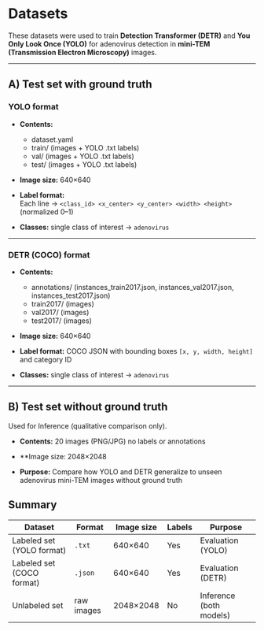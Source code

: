# Datasets

These datasets were used to train **Detection Transformer (DETR)** and **You Only Look Once (YOLO)** for adenovirus detection in **mini-TEM (Transmission Electron Microscopy)** images.  

---

## A) Test set with ground truth

### YOLO format
- **Contents:**

  - dataset.yaml
  - train/ (images + YOLO .txt labels)
  - val/ (images + YOLO .txt labels)
  - test/ (images + YOLO .txt labels)
 
- **Image size:** 640×640  
- **Label format:**  
Each line → `<class_id> <x_center> <y_center> <width> <height>` (normalized 0–1)  
- **Classes:** single class of interest → `adenovirus`

---

### DETR (COCO) format
- **Contents:**
  - annotations/ (instances_train2017.json, instances_val2017.json, instances_test2017.json)
  - train2017/ (images)
  - val2017/ (images)
  - test2017/ (images)

- **Image size:** 640×640  
- **Label format:** COCO JSON with bounding boxes `[x, y, width, height]` and category ID  
- **Classes:** single class of interest → `adenovirus`

---

## B) Test set without ground truth

Used for Inference (qualitative comparison only).

- **Contents:**
20 images (PNG/JPG)
no labels or annotations

- **Image size: 2048×2048  
- **Purpose:** Compare how YOLO and DETR generalize to unseen adenovirus mini-TEM images without ground truth  

## Summary

| Dataset                 | Format | Image size | Labels | Purpose            |
|--------------------------|--------|------------|--------|--------------------|
| Labeled set (YOLO format) | `.txt` | 640×640    | Yes    | Evaluation (YOLO)  |
| Labeled set (COCO format) | `.json`| 640×640    | Yes    | Evaluation (DETR)  |
| Unlabeled set             | raw images | 2048×2048 | No     | Inference (both models) |

